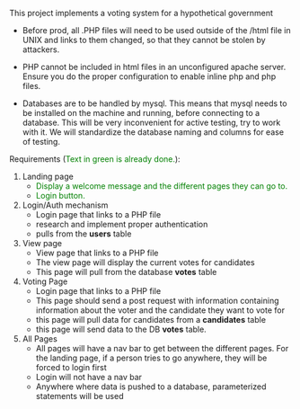 This project implements a voting system for a hypothetical government

- Before prod, all .PHP files will need to be used outside of the /html file in UNIX and links to them changed, so that they cannot be stolen by attackers.

- PHP cannot be included in html files in an unconfigured apache server. Ensure you do the proper configuration to enable inline php and php files. 

- Databases are to be handled by mysql. This means that mysql needs to be installed on the machine and running, before connecting to a database. This will be very inconvenient for active testing, try to work with it. We will standardize the database naming and columns for ease of testing. 

Requirements (<span style="color:green">Text in green is already done.</span>):

1. Landing page
   - <span style="color:green">Display a welcome message and the different pages they can go to.</span>
   - <span style="color:green">Login button.</span>
3. Login/Auth mechanism
   - Login page that links to a PHP file
   - research and implement proper authentication
   - pulls from the **users** table 
5. View page
   - View page that links to a PHP file
   - The view page will display the current votes for candidates
   - This page will pull from the database **votes** table
7. Voting Page
   - Login page that links to a PHP file
   - This page should send a post request with information containing information about the voter and the candidate they want to vote for
   - this page will pull data for candidates from a **candidates** table 
   - this page will send data to the DB **votes** table.
9. All Pages
   - All pages will have a nav bar to get between the different pages. For the landing page, if a person tries to go anywhere, they will be forced to login first
   - Login will not have a nav bar
   - Anywhere where data is pushed to a database, parameterized statements will be used
